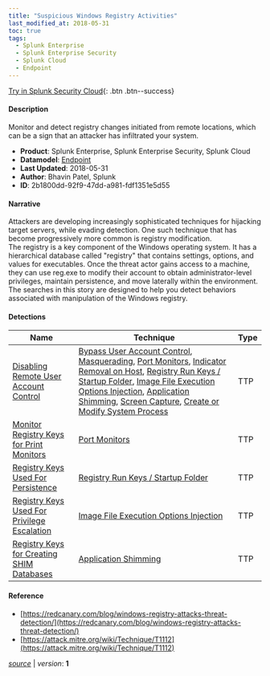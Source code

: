 ```yaml
---
title: "Suspicious Windows Registry Activities"
last_modified_at: 2018-05-31
toc: true
tags:
  - Splunk Enterprise
  - Splunk Enterprise Security
  - Splunk Cloud
  - Endpoint
---
```


[Try in Splunk Security Cloud](https://www.splunk.com/en_us/cyber-security.html){: .btn .btn--success}

#### Description

Monitor and detect registry changes initiated from remote locations, which can be a sign that an attacker has infiltrated your system.

- **Product**: Splunk Enterprise, Splunk Enterprise Security, Splunk Cloud
- **Datamodel**: [Endpoint](https://docs.splunk.com/Documentation/CIM/latest/User/Endpoint)
- **Last Updated**: 2018-05-31
- **Author**: Bhavin Patel, Splunk
- **ID**: 2b1800dd-92f9-47dd-a981-fdf1351e5d55

#### Narrative

Attackers are developing increasingly sophisticated techniques for hijacking target servers, while evading detection. One such technique that has become progressively more common is registry modification.\
 The registry is a key component of the Windows operating system. It has a hierarchical database called "registry" that contains settings, options, and values for executables. Once the threat actor gains access to a machine, they can use reg.exe to modify their account to obtain administrator-level privileges, maintain persistence, and move laterally within the environment.\
 The searches in this story are designed to help you detect behaviors associated with manipulation of the Windows registry.

#### Detections

| Name        | Technique   | Type         |
| ----------- | ----------- |--------------|
| [Disabling Remote User Account Control](/endpoint/disabling_remote_user_account_control/) | [Bypass User Account Control](/tags/#bypass-user-account-control), [Masquerading](/tags/#masquerading), [Port Monitors](/tags/#port-monitors), [Indicator Removal on Host](/tags/#indicator-removal-on-host), [Registry Run Keys / Startup Folder](/tags/#registry-run-keys-/-startup-folder), [Image File Execution Options Injection](/tags/#image-file-execution-options-injection), [Application Shimming](/tags/#application-shimming), [Screen Capture](/tags/#screen-capture), [Create or Modify System Process](/tags/#create-or-modify-system-process) | TTP |
| [Monitor Registry Keys for Print Monitors](/endpoint/monitor_registry_keys_for_print_monitors/) | [Port Monitors](/tags/#port-monitors) | TTP |
| [Registry Keys Used For Persistence](/endpoint/registry_keys_used_for_persistence/) | [Registry Run Keys / Startup Folder](/tags/#registry-run-keys-/-startup-folder) | TTP |
| [Registry Keys Used For Privilege Escalation](/endpoint/registry_keys_used_for_privilege_escalation/) | [Image File Execution Options Injection](/tags/#image-file-execution-options-injection) | TTP |
| [Registry Keys for Creating SHIM Databases](/endpoint/registry_keys_for_creating_shim_databases/) | [Application Shimming](/tags/#application-shimming) | TTP |

#### Reference

* [https://redcanary.com/blog/windows-registry-attacks-threat-detection/](https://redcanary.com/blog/windows-registry-attacks-threat-detection/)
* [https://attack.mitre.org/wiki/Technique/T1112](https://attack.mitre.org/wiki/Technique/T1112)



[*source*](https://github.com/splunk/security_content/tree/develop/stories/suspicious_windows_registry_activities.yml) \| *version*: **1**